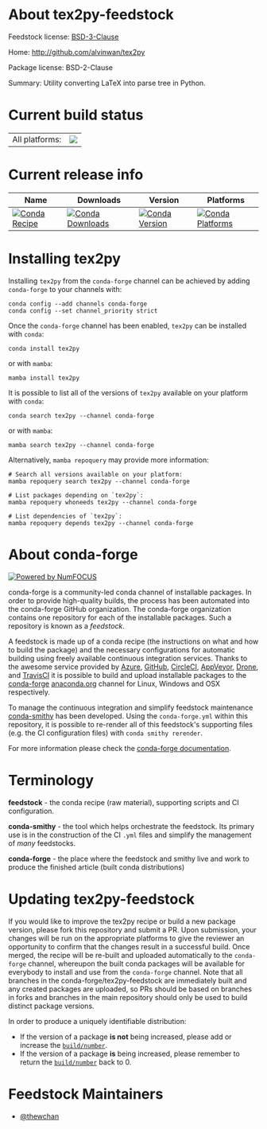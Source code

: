 About tex2py-feedstock
======================

Feedstock license: [BSD-3-Clause](https://github.com/conda-forge/tex2py-feedstock/blob/main/LICENSE.txt)

Home: http://github.com/alvinwan/tex2py

Package license: BSD-2-Clause

Summary: Utility converting LaTeX into parse tree in Python.

Current build status
====================


<table><tr><td>All platforms:</td>
    <td>
      <a href="https://dev.azure.com/conda-forge/feedstock-builds/_build/latest?definitionId=16794&branchName=main">
        <img src="https://dev.azure.com/conda-forge/feedstock-builds/_apis/build/status/tex2py-feedstock?branchName=main">
      </a>
    </td>
  </tr>
</table>

Current release info
====================

| Name | Downloads | Version | Platforms |
| --- | --- | --- | --- |
| [![Conda Recipe](https://img.shields.io/badge/recipe-tex2py-green.svg)](https://anaconda.org/conda-forge/tex2py) | [![Conda Downloads](https://img.shields.io/conda/dn/conda-forge/tex2py.svg)](https://anaconda.org/conda-forge/tex2py) | [![Conda Version](https://img.shields.io/conda/vn/conda-forge/tex2py.svg)](https://anaconda.org/conda-forge/tex2py) | [![Conda Platforms](https://img.shields.io/conda/pn/conda-forge/tex2py.svg)](https://anaconda.org/conda-forge/tex2py) |

Installing tex2py
=================

Installing `tex2py` from the `conda-forge` channel can be achieved by adding `conda-forge` to your channels with:

```
conda config --add channels conda-forge
conda config --set channel_priority strict
```

Once the `conda-forge` channel has been enabled, `tex2py` can be installed with `conda`:

```
conda install tex2py
```

or with `mamba`:

```
mamba install tex2py
```

It is possible to list all of the versions of `tex2py` available on your platform with `conda`:

```
conda search tex2py --channel conda-forge
```

or with `mamba`:

```
mamba search tex2py --channel conda-forge
```

Alternatively, `mamba repoquery` may provide more information:

```
# Search all versions available on your platform:
mamba repoquery search tex2py --channel conda-forge

# List packages depending on `tex2py`:
mamba repoquery whoneeds tex2py --channel conda-forge

# List dependencies of `tex2py`:
mamba repoquery depends tex2py --channel conda-forge
```


About conda-forge
=================

[![Powered by
NumFOCUS](https://img.shields.io/badge/powered%20by-NumFOCUS-orange.svg?style=flat&colorA=E1523D&colorB=007D8A)](https://numfocus.org)

conda-forge is a community-led conda channel of installable packages.
In order to provide high-quality builds, the process has been automated into the
conda-forge GitHub organization. The conda-forge organization contains one repository
for each of the installable packages. Such a repository is known as a *feedstock*.

A feedstock is made up of a conda recipe (the instructions on what and how to build
the package) and the necessary configurations for automatic building using freely
available continuous integration services. Thanks to the awesome service provided by
[Azure](https://azure.microsoft.com/en-us/services/devops/), [GitHub](https://github.com/),
[CircleCI](https://circleci.com/), [AppVeyor](https://www.appveyor.com/),
[Drone](https://cloud.drone.io/welcome), and [TravisCI](https://travis-ci.com/)
it is possible to build and upload installable packages to the
[conda-forge](https://anaconda.org/conda-forge) [anaconda.org](https://anaconda.org/)
channel for Linux, Windows and OSX respectively.

To manage the continuous integration and simplify feedstock maintenance
[conda-smithy](https://github.com/conda-forge/conda-smithy) has been developed.
Using the ``conda-forge.yml`` within this repository, it is possible to re-render all of
this feedstock's supporting files (e.g. the CI configuration files) with ``conda smithy rerender``.

For more information please check the [conda-forge documentation](https://conda-forge.org/docs/).

Terminology
===========

**feedstock** - the conda recipe (raw material), supporting scripts and CI configuration.

**conda-smithy** - the tool which helps orchestrate the feedstock.
                   Its primary use is in the construction of the CI ``.yml`` files
                   and simplify the management of *many* feedstocks.

**conda-forge** - the place where the feedstock and smithy live and work to
                  produce the finished article (built conda distributions)


Updating tex2py-feedstock
=========================

If you would like to improve the tex2py recipe or build a new
package version, please fork this repository and submit a PR. Upon submission,
your changes will be run on the appropriate platforms to give the reviewer an
opportunity to confirm that the changes result in a successful build. Once
merged, the recipe will be re-built and uploaded automatically to the
`conda-forge` channel, whereupon the built conda packages will be available for
everybody to install and use from the `conda-forge` channel.
Note that all branches in the conda-forge/tex2py-feedstock are
immediately built and any created packages are uploaded, so PRs should be based
on branches in forks and branches in the main repository should only be used to
build distinct package versions.

In order to produce a uniquely identifiable distribution:
 * If the version of a package **is not** being increased, please add or increase
   the [``build/number``](https://docs.conda.io/projects/conda-build/en/latest/resources/define-metadata.html#build-number-and-string).
 * If the version of a package **is** being increased, please remember to return
   the [``build/number``](https://docs.conda.io/projects/conda-build/en/latest/resources/define-metadata.html#build-number-and-string)
   back to 0.

Feedstock Maintainers
=====================

* [@thewchan](https://github.com/thewchan/)

